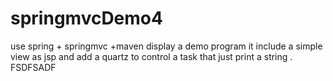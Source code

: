 # springmvcDemo4
use spring + springmvc +maven  display a demo program
it include a simple view as jsp
and add a quartz to control a task that just print a string .
FSDFSADF

